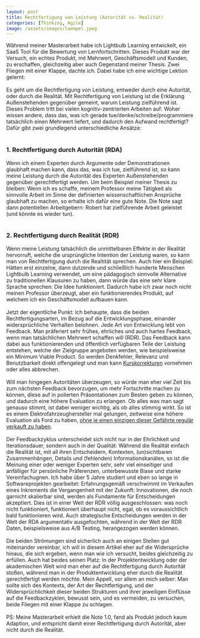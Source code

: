 ```yaml
---
layout: post
title: Rechtfertigung von Leistung (Autorität vs. Realität)
categories: [Thinking, Agile]
image: /assets/images/laempel.jpeg
---
```


Während meiner Masterarbeit habe ich Lightbulb Learning entwickelt, ein SaaS Tool für die Bewertung von Lernfortschritten. Dieses Produkt war der Versuch, ein echtes Produkt, mit Mehrwert, Geschäftsmodell und Kunden, zu erschaffen, gleichzeitig aber auch Gegenstand meiner Thesis. Zwei Fliegen mit einer Klappe, dachte ich. Dabei habe ich eine wichtige Lektion gelernt:
<br><br>
Es geht um die Rechtfertigung von Leistung, entweder durch eine Autorität, oder durch die Realität. Mit Rechtfertigung von Leistung ist die Erklärung Außenstehenden gegenüber gemeint, warum Leistung zielführend ist. Dieses Problem tritt bei vielen kognitiv-zentrierten Arbeiten auf: Woher wissen andere, dass das, was ich gerade tue/denke/schreibe/programmiere tatsächlich einen Mehrwert liefert, und dadurch den Aufwand rechtfertigt? Dafür gibt zwei grundlegend unterschiedliche Ansätze:
<br><br>
### 1. Rechtfertigung durch Autorität (RDA)
Wenn ich einem Experten durch Argumente oder Demonstrationen glaubhaft machen kann, dass das, was ich tue, zielführend ist, so kann meine Leistung durch die Autorität des Experten Außenstehenden gegenüber gerechtfertigt werden. Um beim Beispiel meiner Thesis zu bleiben: Wenn ich es schaffe, meinem Professor meine Tätigkeit als sinnvolle Arbeit im Sinne der definierten wissenschaftlichen Ansprüche glaubhaft zu machen, so erhalte ich dafür eine gute Note. Die Note sagt dann potentiellen Arbeitgebern: Robert hat zielführende Arbeit geleistet (und könnte es wieder tun).
<br><br>
### 2. Rechtfertigung durch Realität (RDR)
Wenn meine Leistung tatsächlich die unmittelbaren Effekte in der Realität hervorruft, welche die ursprüngliche Intention der Leistung waren, so kann man von Rechtfertigung durch die Realtität sprechen. Auch hier ein Beispiel: Hätten erst einzelne, dann dutzende und schließlich hunderte Menschen Lightbulb Learning verwendet, um eine pädagogisch sinnvolle Alternative zu traditionellen Klausuren zu haben, dann würde das eine sehr klare Sprache sprechen: Die Idee funktioniert. Dadurch habe ich zwar noch nicht meinen Professor überzeugt, aber ein funktionierendes Produkt, auf welchem ich ein Geschäftsmodell aufbauen kann.
<br><br>
Jetzt der eigentliche Punkt: Ich behaupte, dass die beiden Rechtfertigungsarten, im Bezug auf die Entwicklungsphase, einander widersprüchliche Verhalten belohnen. Jede Art von Entwicklung lebt von Feedback. Man präferiert sehr frühes, ehrliches und auch hartes Feedback, wenn man tatsächlichen Mehrwert schaffen will (RDR). Das Feedback kann dabei aus funktionierenden und öffentlich verfügbaren Teile der Leistung entstehen, welche der Zielgruppe angeboten werden, wie beispielsweise ein Minimum Viable Product. So werden Denkfehler, Relevanz und Benutzbarkeit direkt offengelegt und man kann [Kurskorrekturen](https://digitaleneuordnung.de/blog/lean-startup-methode/) vornehmen oder alles abbrechen.
<br><br>
Will man hingegen Autoritäten überzeugen, so würde man eher viel Zeit bis zum nächsten Feedback bevorzugen, um mehr Fortschritte machen zu können, diese auf in polierten Präsentationen zum Besten geben zu können, und dadurch eine höhere Evaluation zu erlangen. Ob alles was man sagt genauso stimmt, ist dabei weniger wichtig, als ob alles stimmig wirkt. So ist es einem Elektrofahrzeughersteller mal gelungen, zeitweise eine höhere Evaluation als Ford zu haben, [ohne je einen einzigen dieser Gefährte regulär verkauft zu haben](https://thenextweb.com/news/how-mysterious-ev-startup-nikola-overtook-ford-in-one-night-without-selling-a-single-car).
<br><br>
Der Feedbackzyklus unterscheidet sich nicht nur in der Ehrlichkeit und Iterationsdauer, sondern auch in der Qualität: Während die Realität einfach die Realität ist, mit all ihren Entscheidern, Kontexten, (un)sichtbaren Zusammenhängen, Details und (fehlenden) Informationskanälen, so ist die Meinung einer oder weniger Experten sehr, sehr viel einseitiger und anfälliger für persönliche Präferenzen, unterbewusste Biase und starke Vereinfachugnen. Ich habe über 5 Jahre studiert und eben so lange in Softwareprojekten gearbeitet: Erfahrungsgemäß verschwimmt im Verkaufen eines Inkrements die Vergangenheit mit der Zukunft: Innovationen, die noch garnicht skalierbar sind, werden als Fundamente für Entscheidungen akzeptiert. Dies ist in einer Welt der RDR völlig ausgeschlossen: was noch nicht funktioniert, funktioniert überhaupt nicht, egal, ob es voraussichtlich bald funktionieren wird. Auch strategische Entscheidungen werden in der Welt der RDA argumentativ ausgefochten, während in der Welt der RDR Daten, beispielsweise aus A/B Testing, herangezogen werden können.
<br><br>
Die beiden Strömungen sind sicherlich auch an einigen Stellen gut miteinander vereinbar, ich will in diesem Artikel eher auf die Widersprüche hinaus, die sich ergeben, wenn man wie ich versucht, beides gleichzeitig zu erfüllen. Auch hat beides seinen Platz: In der Projektentwicklung oder der akademischen Welt wird man eher auf die Rechtfertigung durch Autorität stoßen, während man in der Produktentwicklung eher durch die Realität gerechtfertigt werden möchte. Mein Appell, vor allem an mich selber: Man sollte sich des Kontexts, der Art der Rechtfertigung, und der Widersprüchlichkeit dieser beiden Strukturen und ihrer jeweiligen Einflüsse auf die Feedbackzyklen, bewusst sein, und es vermeiden, zu versuchen, beide Fliegen mit einer Klappe zu schlagen.
<br><br>
PS: Meine Masterarbeit erhielt die Note 1.0, fand als Produkt jedoch kaum Adaption, und entspricht damit einer Rechtfertigung durch Autorität, aber nicht durch die Realität.